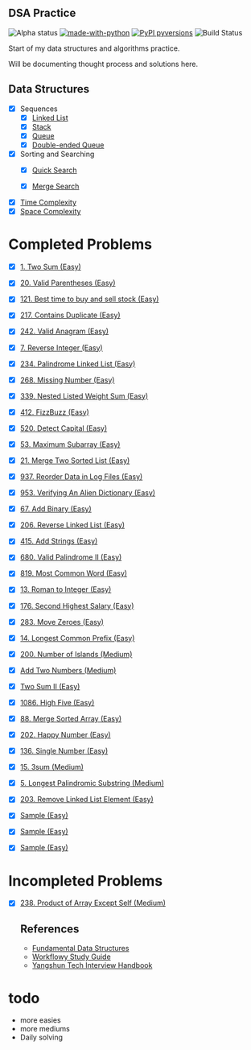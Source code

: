 ## DSA Practice
![Alpha status](https://img.shields.io/badge/Project%20status-Alpha-red.svg)
[![made-with-python](https://img.shields.io/badge/Made%20with-Python-1f425f.svg)](https://www.python.org/)
[![PyPI pyversions](https://camo.githubusercontent.com/fd8c489427511a31795637b3168c0d06532f4483/68747470733a2f2f696d672e736869656c64732e696f2f707970692f707976657273696f6e732f77696b6970656469612d6170692e7376673f7374796c653d666c6174)](https://pypi.python.org/pypi/ansicolortags/)
![Build Status](https://travis-ci.org/dwyl/esta.svg?branch=master)


Start of my data structures and algorithms practice.

Will be documenting thought process and solutions here.

## Data Structures

- [x] Sequences
  - [x] [Linked List](https://workflowy.com/s/study-guide/RD5kZ682pWX5oxiE#/76c525556933)
  - [x] [Stack](https://workflowy.com/s/study-guide/RD5kZ682pWX5oxiE#/1a23e1b99aae)
  - [x] [Queue](https://workflowy.com/s/study-guide/RD5kZ682pWX5oxiE#/1a23e1b99aae)
  - [x] [Double-ended Queue]()

- [x] Sorting and Searching
  - [x] [Quick Search](https://workflowy.com/s/study-guide/RD5kZ682pWX5oxiE#/0829f29228fa)
  - [x] [Merge Search](https://workflowy.com/s/study-guide/RD5kZ682pWX5oxiE#/6054789c9588)
  
  

- [x] [Time Complexity](https://workflowy.com/s/study-guide/RD5kZ682pWX5oxiE#/ad9d52d37351)
- [x] [Space Complexity](https://workflowy.com/s/study-guide/RD5kZ682pWX5oxiE#/ad9d52d37351)

# Completed Problems
- [x] [1. Two Sum (Easy)]()
- [x] [20. Valid Parentheses (Easy)]()
- [x] [121. Best time to buy and sell stock (Easy)]()
- [x] [217. Contains Duplicate (Easy)]()
- [x] [242. Valid Anagram (Easy)]()


- [x] [7. Reverse Integer (Easy)]()
- [x] [234. Palindrome Linked List (Easy)]()
- [x] [268. Missing Number (Easy)]()
- [x] [339. Nested Listed Weight Sum (Easy)]()
- [x] [412. FizzBuzz (Easy)]()
- [x] [520. Detect Capital (Easy)]()
- [x] [53. Maximum Subarray (Easy)]()


- [x] [21. Merge Two Sorted List (Easy)]()
- [x] [937. Reorder Data in Log Files (Easy)]()
- [x] [953. Verifying An Alien Dictionary (Easy)]()
- [x] [67. Add Binary (Easy)]()
- [x] [206. Reverse Linked List (Easy)]()
- [x] [415. Add Strings (Easy)]()
- [x] [680. Valid Palindrome II (Easy)]()
- [x] [819. Most Common Word (Easy)]()


- [x] [13. Roman to Integer (Easy)]()
- [x] [176. Second Highest Salary (Easy)]()
- [x] [283. Move Zeroes (Easy)]()


- [x] [14. Longest Common Prefix (Easy)]()
- [x] [200. Number of Islands (Medium)]()


- [x] [Add Two Numbers (Medium)]()
- [x] [Two Sum II (Easy)]()


- [x] [1086. High Five (Easy)]()
- [x] [88. Merge Sorted Array (Easy)]()
- [x] [202. Happy Number (Easy)]()
- [x] [136. Single Number (Easy)]()


- [x] [15. 3sum (Medium)]()
- [x] [5. Longest Palindromic Substring (Medium)]()
- [x] [203. Remove Linked List Element (Easy)]()


- [x] [Sample (Easy)]()
- [x] [Sample (Easy)]()
- [x] [Sample (Easy)]()


# Incompleted Problems

- [x] [238. Product of Array Except Self (Medium)]()




  ## References
  
  - [Fundamental Data Structures](https://en.wikipedia.org/wiki/Book:Fundamental_Data_Structures)
  - [Workflowy Study Guide](https://workflowy.com/s/study-guide/RD5kZ682pWX5oxiE)
  - [Yangshun Tech Interview Handbook](https://yangshun.github.io/tech-interview-handbook/introduction)
 
 # todo
 - more easies
 - more mediums
 - Daily solving